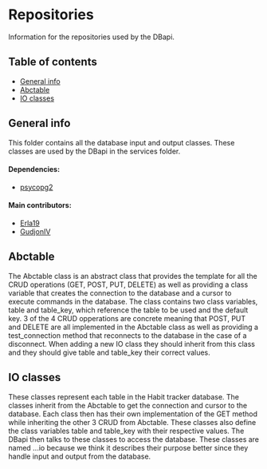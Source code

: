 # Repositories
Information for the repositories used by the DBapi. 

## Table of contents
* [General info](#general-info)
* [Abctable](#abctable)
* [IO classes](#io_classes)

## General info
This folder contains all the database input and output classes. These classes are used by the DBapi in the services folder.
#### Dependencies:
* [psycopg2](https://www.psycopg.org/) 
#### Main contributors:
* [Erla19](https://github.com/erla19)
* [GudjonIV](https://github.com/GudjonIV)

## Abctable
The Abctable class is an abstract class that provides the template for all the CRUD operations (GET, POST, PUT, DELETE) as well as providing a class variable that creates the 
connection to the database and a cursor to execute commands in the database. The class contains two class variables, table and table_key, which reference the table to be used and the 
default key. 3 of the 4 CRUD opperations are concrete meaning that POST, PUT and DELETE are all implemented in the Abctable class as well as providing a test_connection method that 
reconnects to the database in the case of a disconnect. When adding a new IO class they should inherit from this class and they should give table and table_key their correct values.

## IO classes
These classes represent each table in the Habit tracker database. The classes inherit from the Abctable to get the connection and cursor to the database. Each class then has their 
own implementation of the GET method while inheriting the other 3 CRUD from Abctable. These classes also define the class variables table and table_key with their respective values. 
The DBapi then talks to these classes to access the database. These classes are named ...io because we think it describes their purpose better since they handle input and output from 
the database. 